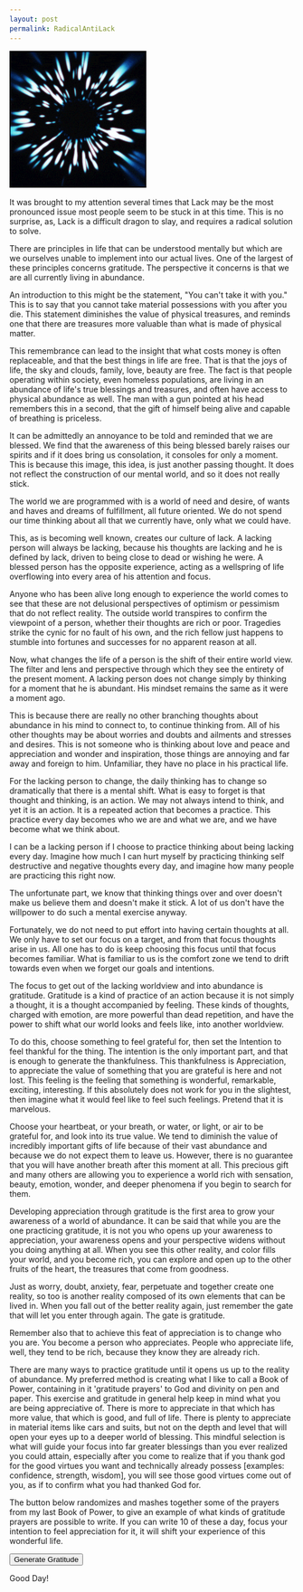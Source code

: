 ```yaml
---
layout: post
permalink: RadicalAntiLack
---
```


<a href="{{ page.url }}"> ![image](/img/unused-energy-07.gif) </a>

<!-- change to 06-07 after testing done -->

<link href="https://fonts.googleapis.com/css2?family=Playfair+Display:wght@400;500&display=swap" rel="stylesheet">
<link href="https://fonts.googleapis.com/css2?family=IBM+Plex+Mono:wght@400;500&display=swap" rel="stylesheet">
<script src="https://ajax.googleapis.com/ajax/libs/jquery/3.4.1/jquery.min.js"></script>
<style>
  #prayer {
    font-family: 'Playfair Display', serif;
    color: #33302e;
    background-color: #fff1e5;
    padding: 0px 16px 0px 24px;
    font-size: 36px;
  }
</style>


It was brought to my attention several times that Lack may be the most pronounced issue most
people seem to be stuck in at this time. This is no surprise, as, Lack is a difficult dragon
to slay, and requires a radical solution to solve.

There are principles in life that can be understood mentally but which are we
ourselves unable to implement into our actual lives. One of the largest of these
principles concerns gratitude. The perspective it concerns is that we are all currently
living in abundance.

An introduction to this might be the statement,
"You can't take it with you." This is to say that you cannot take material possessions
with you after you die. This statement diminishes the value of physical treasures,
and reminds one that there are treasures more valuable than what is made of physical matter.

This remembrance can lead to the insight that what costs money is often replaceable,
and that the best things in life are free. That is that the joys of life, the sky and clouds,
family, love, beauty are free. The fact is that people operating within society, even homeless
populations, are living in an abundance of life's true blessings and treasures, and often have
access to physical abundance as well. The man with a gun pointed at his head remembers this in
a second, that the gift of himself being alive and capable of breathing is priceless.

It can be admittedly an annoyance to be told and reminded that we are blessed. We find that
the awareness of this being blessed barely raises our spirits and if it does bring us consolation,
it consoles for only a moment. This is because this image, this idea, is just another passing thought.
It does not reflect the construction of our mental world, and so it does not really stick.

The world we are programmed with is a world of need and desire, of wants and haves and dreams of
fulfillment, all future oriented. We do not spend our time thinking about all that we currently have,
only what we could have.  

This, as is becoming well known, creates our culture of lack. A lacking person will always be lacking,
because his thoughts are lacking and he is defined by lack, driven to being close to dead or wishing he were.
A blessed person has the opposite experience, acting as a wellspring of life overflowing into every area of his attention and focus.

Anyone who has been alive long enough to experience the world comes to see that these are not delusional perspectives of optimism or pessimism that do not reflect reality. The outside world transpires to confirm the viewpoint of a person, whether their thoughts are rich or poor. Tragedies strike the cynic for no fault of his own, and the rich fellow just happens to stumble into fortunes and successes for no apparent reason at all.  

Now, what changes the life of a person is the shift of their entire world view. The filter and lens and perspective through which they see the entirety of the present moment. A lacking person does not change
simply by thinking for a moment that he is abundant. His mindset remains the same as it were a moment ago.

This is because there are really no other branching thoughts about abundance in his mind to connect to, to continue thinking from. All of his other thoughts may be about worries and doubts and ailments and stresses
and desires. This is not someone who is thinking about love and peace and appreciation and wonder and inspiration, those things are annoying and far away and foreign to him. Unfamiliar, they have no place in his practical life.

For the lacking person to change, the daily thinking has to change so dramatically that there is a mental shift. What is easy to forget is that thought and thinking, is an action. We may not always intend to think,
and yet it is an action. It is a repeated action that becomes a practice. This practice every day becomes who we are and what we are, and we have become what we think about.

I can be a lacking person if I choose to practice thinking about being lacking every day. Imagine how much I can hurt myself by practicing thinking self destructive and negative thoughts every day, and imagine how many people are practicing this right now.  

The unfortunate part, we know that thinking things over and over doesn't make us believe them and doesn't make it stick. A lot of us don't have the willpower to do such a mental exercise anyway.   

Fortunately, we do not need to put effort into having certain thoughts at all. We only have to set our focus on a target, and from that focus thoughts arise in us. All one has to do is keep
choosing this focus until that focus becomes familiar. What is familiar to us is the comfort zone we tend to drift towards even when we forget our goals and intentions.

The focus to get out of the lacking worldview and into abundance is gratitude. Gratitude is a kind of practice of an action because it is not simply a thought, it is a thought accompanied by feeling. These kinds of thoughts, charged with emotion, are more powerful than dead repetition, and have the power to shift what our world looks and feels like, into another worldview.

To do this, choose something to feel grateful for, then set the Intention to feel thankful for the thing. The intention is the only important part, and that is enough to generate the thankfulness. This thankfulness is Appreciation, to appreciate the value of something that you are grateful is here and not lost. This feeling is the feeling that something is wonderful, remarkable, exciting, interesting. If this absolutely does not work for you in the slightest, then imagine what it would feel like to feel such feelings. Pretend that it is marvelous.

Choose your heartbeat, or your breath, or water, or light, or air to be grateful for, and look into its true value. We tend to diminish the value of incredibly important gifts of life because of
their vast abundance and because we do not expect them to leave us. However, there is no guarantee that you will have another breath after this moment at all. This precious gift and many others
are allowing you to experience a world rich with sensation, beauty, emotion, wonder, and deeper phenomena if you begin to search for them.

Developing appreciation through gratitude is the first area to grow your awareness of a world of abundance. It can be said that while you are the one practicing gratitude,
it is not you who opens up your awareness to appreciation, your awareness opens and your perspective widens without you doing anything at all. When you see this other reality,
and color fills your world, and you become rich, you can explore and open up to the other fruits of the heart, the treasures that come from goodness.

Just as worry, doubt, anxiety, fear, perpetuate and together create one reality, so too is another reality composed of its own elements that can be lived in. When you fall out of the better reality
again, just remember the gate that will let you enter through again. The gate is gratitude.

Remember also that to achieve this feat of appreciation is to change who you are. You become a person who appreciates. People who appreciate life, well, they tend to be rich, because they know
they are already rich.

There are many ways to practice gratitude until it opens us up to the reality of abundance. My preferred method is creating what I like to call a Book of Power, containing in it 'gratitude prayers' to God and divinity on pen and paper. This exercise and gratitude in general help keep in mind what you are being appreciative of. There is more to appreciate in that which has more value,
that which is good, and full of life. There is plenty to appreciate in material items like cars and suits, but not on the depth and level that will open your eyes up to a deeper world of blessing.
This mindful selection is what will guide your focus into far greater blessings than you ever realized you could attain, especially after you come to realize that if you thank god for the
good virtues you want and technically already possess [examples: confidence, strength, wisdom], you will see those good virtues come out of you, as if to confirm what you had thanked God for.


The button below randomizes and mashes together some of the prayers from my last Book of Power, to give an example of what kinds of gratitude prayers are possible to write.
If you can write 10 of these a day, focus your intention to feel appreciation for it, it will shift your experience of this wonderful life.

<div id=""> <!-- test without this div also to see output!!!!!!!!!!!!!!!!!!!!!!!!!!!!!!!!!!!!!!!!!!!!!!!!!!!!!!!!!!!!!!!!!!!!!!!!! -->
<button id="firebutton" onclick="fire()"> Generate Gratitude </button>

<p id="outputhtml"> Good Day! </p>
</div>

<script>
wordList = [
"Shaping my Life and my Being as an Expressive and Beautiful Piece of Art",
"Reciprocation",
"Allowing Me to Share so Much",
"Allowing me to Experience these deep expressive emotions",
"Connecting my Heart to Light",
"feeding me in Spirit",
"Light",
"Life",
"this Beautiful Life",
"Living",
"Love",
"this Love",
"Spirit",
"Possibility",
"Possibilities",
"the Beautiful",
"Infinite Beauty",
"Endless Abundance",
"Blessings",
"Teachings",
"every Moment",
"Leading",
"Leading me to Choose Love",
"Guiding",
"Showing",
"Continuing",
"Creating",
"Creation",
"Creating me",
"Allowing",
"Connecting",
"Connection",
"Strength",
"Strengthening",
"Giving",
"Wisdom",
"Empowering",
"Empowerment",
"Voice",
"Safety",
"Protecting",
"Protection",
"Rest",
"Resting",
"Still",
"Stillness",
"Comfort",
"Comforting",
"Peace",
"Peacefulness",
"Stability",
"Kindness",
"Healing",
"Help",
"Helping",
"Letting Go",
"Reaching Out",
"Growth",
"Growing",
"Eternity",
"Rescuing",
"Saving",
"Inspiration",
"Inspiring",
"Hope",
"Flourishing",
"abilities",
"determination",
"focus",
"resolve",
"will",
"culture",
"Variety",
"Maintaining",
"Breathing",
"breath",
"oxygen",
"lungs",
"Reminding",
"Existence",
"Divinity",
"the Divine",
"Allowing Me the Chance to Love",
"the Possibility of Being Able to Be Thankful and Grateful and Appreciative!",
"the Possibility of Being Able to Be",
"Capability",
"Appreciation",
"Thankfulness",
"Thanks",
"my Heart",
"heart",
"Soul",
"Connection",
"Reconnection",
"Opening",
"Reopening",
"Keeping",
"Patience",
"Forgiveness",
"Forgiving",
"Humility",
"Surrender",
"Clarity",
"Seeing",
"Sight",
"Vision",
"Hearing",
"Sound",
"Discretion",
"Virtue",
"Support",
"Transmuting",
"Granting",
"Sustenance",
"Faith",
"Joy",
"Expression",
"Expressing",
"Health",
"Healthiness",
"Choosing Love",
"Contemplation",
"Interpretation",
"Reality",
"Perfection",
"Gratitude",
"Gratefulness",
"Grace",
"Strength",
"Strengthening",
"Bravery",
"You",
"All that is",
"Allowing me to walk, to stand, to grow",
"All that You have Created",
"Allowing me to Rise with the sun",
"Progress",
"Good things",
"Empathy",
"Productivity",
"a Beautiful, Perfect, Gorgeous Day",
"Revelation",
"Realization",
"Being",
"Light in my Heart",
"Purity",
"Essence",
"Source",
"Christ",
"Christening",
"this Precious Gift of Life",
"this Insightful Revealing Insight",
"this profound Insight",
"these lessons",
"this Glorious celebration",
"Showing me",
"Interesting Ways",
"Showing me how to operate as a human Being",
"moving me towards these amazing possibilities",
"Showing me this Value!",
"these Connections",
"this Power",
"this Creation",
"these Rising Crescendos",
"these Wonderous Changes",
"this Openness",
"the Chance to Love",
"this Safety",
"this Security",
"this Stability",
"these Blessings",
"this Renewal",
"this Greatness",
"this Wealth",
"these Rivers",
"this Body",
"the Highest State of Reality",
"Spontaneity",
"the Maker energy",
"masculinity",
"femininity",
"balance",
"Wholeness",
"the Source",
"the Silence",
"the Currents of Flow",
"the Awareness",
"All",
"Blessing my Life",
"Always Carrying me",
"Bringing me back into the next Divine Perfect Moment of Eternity",
"Working Through me",
"not abandoning me in the night",
"pushing and pulling me forward",
"Showing me signs",
"Allowing me to learn",
"Leading me into Creation",
"Amazing Creative Freedom",
"this Open Heart, Full of Love and Expansion",
"Moving me Forward",
"Allowing me to Write",
"Endless Inner Truth Expressed and Experienced",
"Ecstasy",
"Allowing me to Grow",
"rescuing me from the darkness",
"Teaching me better ways",
"making me a Creative",
"this Restoration",
"this Art",
"Blessing me financially",
"Real Value",
"this Creative Flow",
"Showing me what matters",
"Taking Care of me",
"Arising in me",
"Keeping me Connected",
"Allowing me to Witness the Beauty",
"this pen",
"a song",
"a dance",
"gifts",
"freedoms",
"music",
"Sound",
"sleep",
"Showing Me the Way back",
"Keeping me on a beautiful path",
"Helping me make the Right choices",
"Being Patient with me and Helping me be Patient with myself",
"granting the ability to transmute darkness into light",
"the Light Upon the Hill",
"this Calm",
"this Still",
"the Perfect",
"Perfection",
"the Wondrous",
"the light of Christ Jesus",
"this Peace",
"the Beautiful Day",
"the sacred moment",
"Helping me believe that I am deserving of Blessings",
"Helping me feel Deserving of Blessing",
"Blessing me",
"Supporting me",
"Freeing me",
"Sustaining me",
"Keeping me from harm",
"Allowing me to walk in Kindness",
"Allowing me to have riches",
"Teaching me Who I Am",
"these unforeseen Blessings",
"Prospering this Life",
"Allowing me to Live without pride",
"Giving me Good Intentions",
"Allowing me to reach out to others",
"Helping me Create a Better Reality with Thought and Love",
"this Awakening",
"Granting me Hope",
"Granting me Faith",
"Ambition",
"Eyes",
"Ears",
"skin",
"Water",
"Earth",
"the Smooth",
"the Flow",
"hills",
"Ripples",
"Streams",
"vineyards",
"Fruits",
"the heavens",
"Heaven",
"the Endless Skies Above",
"Heaven on Earth",
"the sunrise",
"Sunlight",
"the Moonlight",
"the Ocean",
"clear crystaline waters",
"the Father",
"the Mother",
"the Son",
"the Holy Spirit",
"Loving Beings",
"Angels",
"Truth",
"food",
"my life",
"my soul",
"your life",
"your soul",
"humanity",
"Solace",
"Blessing every part of my Life",
"this beautiful divine Glorious Abundant Prosperous Magical Blessed Fulfilled Peaceful Loving Day",
"making me Amazing",
"Restoring my and Flourishing my sensuality and sexuality",
"turning my Focus Towards the Love of Creation",
"Replacing my fear of other with Strength, Power, Humility, Surrender, Love, Joy, Goodwill, Blessing for others",
"Healing and Warmth and real Peace and Comfort Inside and Making Me Whole",
"Connecting me to Nature and Beauty and Life",
"Pouring Out my Heart, Your Heart, Out Onto the Entire Earth",
"melting the old to bring the new",
"Protecting me Through hardship and struggle and strife",
"the Moving Ocean, More Abundant in Riches than Crystal Diamonds",
"Changing me",
"Staying with me",
"Comforting me",
"Your Trust",
"Your Spirit",
"Your Wonderous Abundance of All Good Things",
"Filling my soul",
"Showing me Beauty",
"This",
"this Hope and Faith and Trust to Stand on",
"Restoring my Spirit",
"Caring about me",
"Guiding My Life",
"Restoring Me",
"Making me this way",
"Radiance",
"Watering my Gardens with Fresh Springs",
"my cup overflows",
"Always Being With me",
"Allowing me to Hold Onto what is Precious",
"Filling Every Moment with So Much! So Much Unfathomable Greatness and Life and Meaning and Truth",
"Opening my eyes to this Precious Perfect Moment in Eternity",
"Allowing me to Confide in Your Embrace",
"Setting my eyes on that which You Love",
"Creating me to Be a Being that Loves what You Love",
"Showing me how to walk",
"blessing me in truth",
"my Clarity of Speech",
"this Renewal of Mind, Soul, Body, Spirit",
"the Hidden Depths",
"the Secret Beauties and Treasures",
"Allowing me to Have this Love for You I so desperately needed",
"Making All Things Possible for me",
"Teaching me how to Trust You in my Heart and Soul",
"Allowing Have Safety and Trust in Rest",
"Restoring my Mind",
"Teaching Me to Appreciate You and Blessing at Every Level of my Life",
"Turning my Focus to Divine Love",
"Revealing my Authenticity",
"Teaching me to Find Treasure hidden in the depths of my soul",
"Teaching me How to Establish a Relationship with my Heart",
"Allowing me to Access Wisdom and Higher Meaning",
"Strengthening me from Within",
"Teaching me How to Change, How to Let Go, How to Be",
"Teaching me How to Calm the Storms in my soul",
"Allowing me to Live in a world in which others desire to See and Hear me",
"Making me Wealthier than I could Imagine",
"Teaching me how to Cultivate a Garden of Thought in the mind",
"Teaching me how to Drink from the Rivers and Waters and Springs",
"Let this Love Penetrate Through my Existence",
"the Sacred Word",
"Allowing me to fall in Love with Love itself"
]

function start(){
    passout = randoms();

    if (passout == "") {
      passout = "my Cup Overflows";
    }
    else {
      return passout;
    }
  }
//}
function randoms() {
  function randomGetNumber() { //generate a random number for array
    var randNum = Math.floor(1 + Math.random() * wordList.length);
    var randNumNum = randNum - 1;
    return randNumNum;
  }
  sendword = randomGetNumber()
  let returnedword = wordList.splice(sendword, 1); // get array value and delete entry
  if (!Array.isArray(wordList) || !wordList.length) { //when the array empties return Love
    returnedword = "Love";
  }
  return returnedword;
}

function words() { // write sentence
  pre = "Thank You for ";
  word = start();
  and = " and ";
  wordtwo = start();
  wordthree = start();
  post = "!";
  out = pre + word + and + wordtwo + and + wordthree + post;
  return out;
}
function fire() {
  $("#outputhtml").text(words()); //write to html
};

</script>

